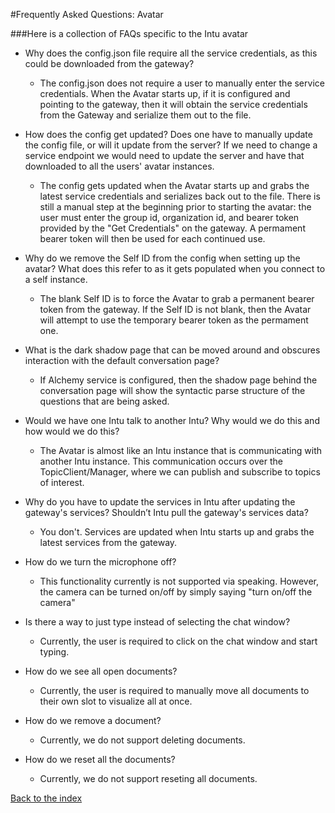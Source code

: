 #Frequently Asked Questions: Avatar

###Here is a collection of FAQs specific to the Intu avatar

* Why does the config.json file require all the service credentials, as this could be downloaded from the gateway?
  * The config.json does not require a user to manually enter the service credentials. When the Avatar starts up, if it is configured and pointing to the gateway, then it will obtain the service credentials from the Gateway and serialize them out to the file. 

* How does the config get updated? Does one have to manually update the config file, or will it update from the server? If we need to change a service endpoint we would need to update the server and have that downloaded to all the users' avatar instances.
  * The config gets updated when the Avatar starts up and grabs the latest service credentials and serializes back out to the file. There is still a manual step at the beginning prior to starting the avatar: the user must enter the group id, organization id, and bearer token provided by the "Get Credentials" on the gateway. A permament bearer token will then be used for each continued use.

* Why do we remove the Self ID from the config when setting up the avatar? What does this refer to as it gets populated when you connect to a self instance.
  * The blank Self ID is to force the Avatar to grab a permanent bearer token from the gateway. If the Self ID is not blank, then the Avatar will attempt to use the temporary bearer token as the permament one.

* What is the dark shadow page that can be moved around and obscures interaction with the default conversation page?
  * If Alchemy service is configured, then the shadow page behind the conversation page will show the syntactic parse structure of the questions that are being asked.

* Would we have one Intu talk to another Intu? Why would we do this and how would we do this?
  * The Avatar is almost like an Intu instance that is communicating with another Intu instance. This communication occurs over the TopicClient/Manager, where we can publish and subscribe to topics of interest.

* Why do you have to update the services in Intu after updating the gateway's services? Shouldn’t Intu pull the gateway's services data?
  * You don't. Services are updated when Intu starts up and grabs the latest services from the gateway.

* How do we turn the microphone off?
  * This functionality currently is not supported via speaking. However, the camera can be turned on/off by simply saying "turn on/off the camera"

* Is there a way to just type instead of selecting the chat window?
  * Currently, the user is required to click on the chat window and start typing.

* How do we see all open documents?
  * Currently, the user is required to manually move all documents to their own slot to visualize all at once.

* How do we remove a document?
  * Currently, we do not support deleting documents.

* How do we reset all the documents?
  * Currently, we do not support reseting all documents.

[Back to the index](../../README.md)
